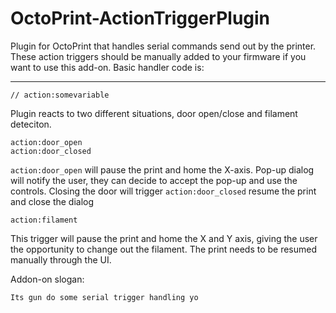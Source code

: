 OctoPrint-ActionTriggerPlugin
=============================


Plugin for OctoPrint that handles serial commands send out by the printer. These action triggers should be manually added to your firmware if you want to use this add-on.  Basic handler code is:

---


    // action:somevariable


Plugin reacts to two different situations, door open/close and filament deteciton.

    action:door_open
    action:door_closed

``action:door_open`` will pause the print and home the X-axis. Pop-up dialog will notify the user, they can decide to accept the pop-up and use the controls. Closing the door will trigger ``action:door_closed`` resume the print and close the dialog

    action:filament

This trigger will pause the print and home the X and Y axis, giving the user the opportunity to change out the filament. The print needs to be resumed manually through the UI.

Addon-on slogan:

    Its gun do some serial trigger handling yo
